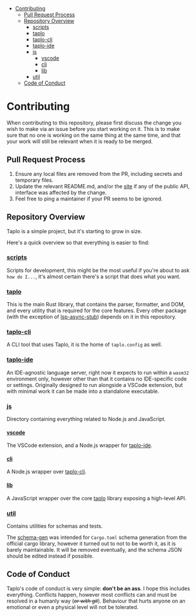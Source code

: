 
- [Contributing](#contributing)
  - [Pull Request Process](#pull-request-process)
  - [Repository Overview](#repository-overview)
    - [scripts](#scripts)
    - [taplo](#taplo)
    - [taplo-cli](#taplo-cli)
    - [taplo-ide](#taplo-ide)
    - [js](#js)
      - [vscode](#vscode)
      - [cli](#cli)
      - [lib](#lib)
    - [util](#util)
  - [Code of Conduct](#code-of-conduct)

# Contributing

When contributing to this repository, please first discuss the change you wish to make via an issue before you start working on it. This is to make sure that no one is working on the same thing at the same time, and that your work will still be relevant when it is ready to be merged.

## Pull Request Process

1. Ensure any local files are removed from the PR, including secrets and temporary files.
2. Update the relevant README.md, and/or the [site](site) if any of the public API, interface was affected by the change.
3. Feel free to ping a maintainer if your PR seems to be ignored.

## Repository Overview

Taplo is a simple project, but it's starting to grow in size.

Here's a quick overview so that everything is easier to find:

### [scripts](scripts)

Scripts for development, this might be the most useful if you're about to ask `how do I...`, it's almost certain there's a script that does what you want.

### [taplo](crates/taplo)

This is the main Rust library, that contains the parser, formatter, and DOM, and every utility that is required for the core features.
Every other package (with the exception of [lsp-async-stub](lsp-async-stub)) depends on it in this repository.

### [taplo-cli](crates/taplo-cli)

A CLI tool that uses Taplo, it is the home of `taplo.config` as well.

### [taplo-ide](crates/taplo-ide)

An IDE-agnostic language server, right now it expects to run within a `wasm32` environment only, however other than that it contains no IDE-specific code or settings.
Originally designed to run alongside a VSCode extension, but with minimal work it can be made into a standalone executable.

### [js](node)

Directory containing everything related to Node.js and JavaScript.

#### [vscode](js/vscode)

The VSCode extension, and a Node.js wrapper for [taplo-ide](crates/taplo-ide).

#### [cli](js/cli)

A Node.js wrapper over [taplo-cli](crates/taplo-cli).

#### [lib](js/lib)

A JavaScript wrapper over the core [taplo](crates/taplo) library exposing a high-level API.

### [util](util)

Contains utilities for schemas and tests.

The [schema-gen](util/schema-gen) was intended for `Cargo.toml` schema generation from the official cargo library, however it turned out to not to be worth it, as it is barely maintainable. It will be removed eventually, and the schema JSON should be edited instead if possible.

## Code of Conduct

Taplo's code of conduct is very simple: **don't be an ass**. I hope this includes everything. Conflicts happen, however most conflicts can and must be resolved in a humanly way (<s>*or with git*</s>). Behaviour that hurts anyone on an emotional or even a physical level will not be tolerated.